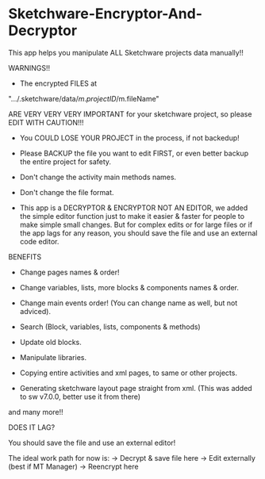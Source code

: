 # Sketchware-Encryptor-And-Decryptor
This app helps you manipulate ALL Sketchware projects data manually!!







WARNINGS!!

* The encrypted FILES at

".../.sketchware/data/$m.projectID/$m.fileName"

ARE VERY VERY VERY IMPORTANT for your sketchware project, so please EDIT WITH CAUTION!!!

* You COULD LOSE YOUR PROJECT in the process, if not backedup!

* Please BACKUP the file you want to edit FIRST, or even better backup the entire project for safety.

* Don't change the activity main methods names.

* Don't change the file format.

* This app is a DECRYPTOR & ENCRYPTOR NOT AN EDITOR, we added the simple editor function just to make it easier & faster for people to make simple small changes.
But for complex edits or for large files or if the app lags for any reason, you should save the file and use an external code editor.








BENEFITS

* Change pages names & order!

* Change variables, lists, more blocks & components names & order.

* Change main events order! (You can change name as well, but not adviced).

* Search (Block, variables, lists, components & methods)

* Update old blocks.

* Manipulate libraries.

* Copying entire activities and xml pages, to same or other projects.

* Generating sketchware layout page straight from xml. (This was added to sw v7.0.0, better use it from there)

and many more!!






DOES IT LAG?

You should save the file and use an external editor!

The ideal work path for now is:
→ Decrypt & save file here
→ Edit externally (best if MT Manager)
→ Reencrypt here
